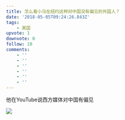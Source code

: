 ```yaml
---
title: 怎么看小马在纽约这种对中国没有偏见的外国人？
date: '2018-05-05T09:24:26.843Z'
tags:
    - 美国
upvote: 1
downvote: 0
follow: 10
comments:
    - ''
    - ''
    - ''
    - ''
    - ''
    - ''
---
```


他在YouTube说西方媒体对中国有偏见

[![](https://archive.is/zjroE/34e01aa85572fd7ed0443c9774a330f17b6a7cfe.jpg)](https://archive.is/zjroE/34e01aa85572fd7ed0443c9774a330f17b6a7cfe.jpg)
